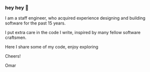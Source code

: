 ### hey hey 👋

I am a staff engineer, who acquired experience designing and building software for the past 15 years.

I put extra care in the code I write, inspired by many fellow software craftsmen.

Here I share some of my code, enjoy exploring

Cheers!

Omar


<!--
**morning-sunn/morning-sunn** is a ✨ _special_ ✨ repository because its `README.md` (this file) appears on your GitHub profile.

Here are some ideas to get you started:

- 🔭 I’m currently working on ...
- 🌱 I’m currently learning ...
- 👯 I’m looking to collaborate on ...
- 🤔 I’m looking for help with ...
- 💬 Ask me about ...
- 📫 How to reach me: ...
- 😄 Pronouns: ...
- ⚡ Fun fact: ...
-->
